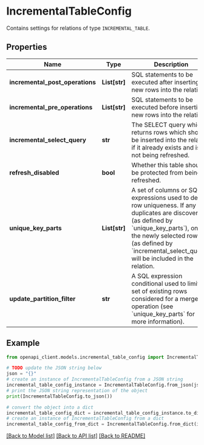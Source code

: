 # IncrementalTableConfig

Contains settings for relations of type `INCREMENTAL_TABLE`.

## Properties

Name | Type | Description | Notes
------------ | ------------- | ------------- | -------------
**incremental_post_operations** | **List[str]** | SQL statements to be executed after inserting new rows into the relation. | [optional] 
**incremental_pre_operations** | **List[str]** | SQL statements to be executed before inserting new rows into the relation. | [optional] 
**incremental_select_query** | **str** | The SELECT query which returns rows which should be inserted into the relation if it already exists and is not being refreshed. | [optional] 
**refresh_disabled** | **bool** | Whether this table should be protected from being refreshed. | [optional] 
**unique_key_parts** | **List[str]** | A set of columns or SQL expressions used to define row uniqueness. If any duplicates are discovered (as defined by &#x60;unique_key_parts&#x60;), only the newly selected rows (as defined by &#x60;incremental_select_query&#x60;) will be included in the relation. | [optional] 
**update_partition_filter** | **str** | A SQL expression conditional used to limit the set of existing rows considered for a merge operation (see &#x60;unique_key_parts&#x60; for more information). | [optional] 

## Example

```python
from openapi_client.models.incremental_table_config import IncrementalTableConfig

# TODO update the JSON string below
json = "{}"
# create an instance of IncrementalTableConfig from a JSON string
incremental_table_config_instance = IncrementalTableConfig.from_json(json)
# print the JSON string representation of the object
print(IncrementalTableConfig.to_json())

# convert the object into a dict
incremental_table_config_dict = incremental_table_config_instance.to_dict()
# create an instance of IncrementalTableConfig from a dict
incremental_table_config_from_dict = IncrementalTableConfig.from_dict(incremental_table_config_dict)
```
[[Back to Model list]](../README.md#documentation-for-models) [[Back to API list]](../README.md#documentation-for-api-endpoints) [[Back to README]](../README.md)


